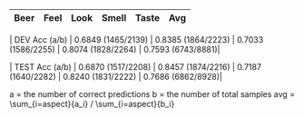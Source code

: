 |        Beer        |        Feel        |        Look        |        Smell        |        Taste        | Avg |
|  ---------------  |  ---------------  |  ---------------  |  ---------------  |  ---------------  |  ---  |

|   DEV Acc (a/b)   | 0.6849 (1465/2139) | 0.8385 (1864/2223) | 0.7033 (1586/2255) | 0.8074 (1828/2264) | 0.7593 (6743/8881)|

|   TEST Acc (a/b)  | 0.6870 (1517/2208) | 0.8457 (1874/2216) | 0.7187 (1640/2282) | 0.8240 (1831/2222) | 0.7686 (6862/8928)|

a = the number of correct predictions
b = the number of total samples
avg = \sum_{i=aspect}{a_i} / \sum_{i=aspect}{b_i}
